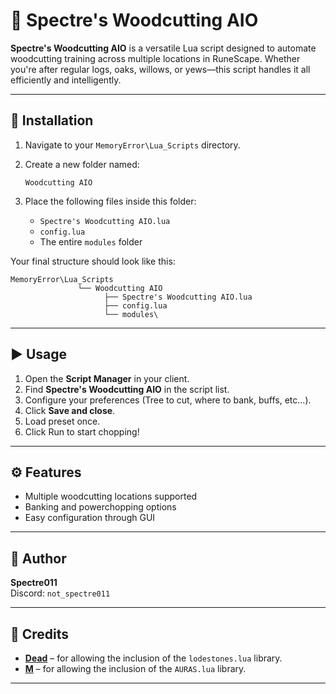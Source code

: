 # 🌲 Spectre's Woodcutting AIO

**Spectre's Woodcutting AIO** is a versatile Lua script designed to automate woodcutting training across multiple locations in RuneScape. Whether you're after regular logs, oaks, willows, or yews—this script handles it all efficiently and intelligently.

---

## 📂 Installation

1. Navigate to your `MemoryError\Lua_Scripts` directory.  
2. Create a new folder named:

   ```
   Woodcutting AIO
   ```

3. Place the following files inside this folder:

   - `Spectre's Woodcutting AIO.lua`
   - `config.lua`
   - The entire `modules` folder

Your final structure should look like this:

```
MemoryError\Lua_Scripts
               └── Woodcutting AIO
                     ├── Spectre's Woodcutting AIO.lua
                     ├── config.lua
                     └── modules\
```

---

## ▶️ Usage

1. Open the **Script Manager** in your client.
2. Find **Spectre's Woodcutting AIO** in the script list.
3. Configure your preferences (Tree to cut, where to bank, buffs, etc...).
4. Click **Save and close**.
5. Load preset once.
6. Click Run to start chopping!

---

## ⚙️ Features

- Multiple woodcutting locations supported
- Banking and powerchopping options
- Easy configuration through GUI

---

## 🧠 Author

**Spectre011**  
Discord: `not_spectre011`

---

## 🙏 Credits

- **[Dead](https://github.com/deadcodes)** – for allowing the inclusion of the `lodestones.lua` library.
- **[M](https://github.com/m-qq/)** – for allowing the inclusion of the `AURAS.lua` library.


---
